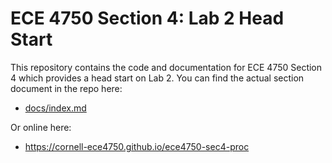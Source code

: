 
ECE 4750 Section 4: Lab 2 Head Start
==========================================================================

This repository contains the code and documentation for ECE 4750 Section
4 which provides a head start on Lab 2. You can find the actual section
document in the repo here:

 - [docs/index.md](docs/index.md)

Or online here:

 - https://cornell-ece4750.github.io/ece4750-sec4-proc
